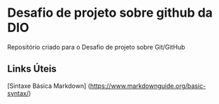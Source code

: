 # Desafio de projeto sobre github da DIO
Repositório criado para o Desafio de projeto sobre Git/GitHub

## Links Úteis
[Sintaxe Básica Markdown] (https://www.markdownguide.org/basic-syntax/)
